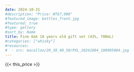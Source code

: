 ```yaml
---
date: 2024-10-31
#description: "Price: NT$7,000"
#featured_image: bottles_front.jpg
#featured: true
#type: gallery
#sort_by: Name
title: Fine Oak 18 years old gift set (43%, 700mL)
#categories: ["whisky"]
#resources:
#  - src: macallan/20_30_40_50/PXL_20241004_100905984.jpg
---
```

{{< this_price >}}
